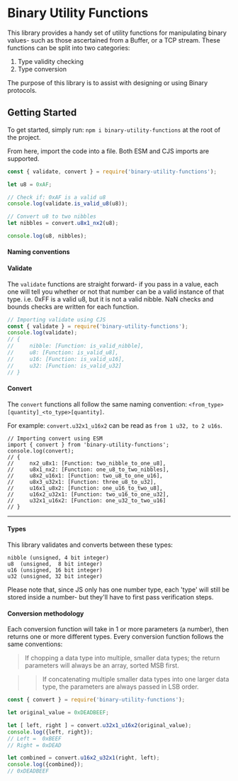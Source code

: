 # Binary Utility Functions
This library provides a handy set of utility functions for manipulating binary
values- such as those ascertained from a Buffer, or a TCP stream. These functions
can be split into two categories:
 1) Type validity checking
 2) Type conversion

The purpose of this library is to assist with designing or using Binary protocols.

## Getting Started
To get started,  simply run: `npm i binary-utility-functions` at the root of the
project.

From here, import the code into a file. Both ESM and CJS imports are supported.

```js
const { validate, convert } = require('binary-utility-functions');

let u8 = 0xAF;

// Check if: 0xAF is a valid u8
console.log(validate.is_valid_u8(u8));

// Convert u8 to two nibbles
let nibbles = convert.u8x1_nx2(u8);

console.log(u8, nibbles);
```


#### Naming conventions

#### Validate
The `validate` functions are straight forward- if you pass in a value, each one
will tell you whether or not that number can be a valid instance of that type.
i.e. 0xFF is a valid u8, but it is not a valid nibble. NaN checks and bounds
checks are written for each function.

```js
// Importing validate using CJS
const { validate } = require('binary-utility-functions');
console.log(validate);
// {
//     nibble: [Function: is_valid_nibble],
//     u8: [Function: is_valid_u8],
//     u16: [Function: is_valid_u16],
//     u32: [Function: is_valid_u32]
// }
```

#### Convert
The `convert` functions all follow the same naming convention:
`<from_type>[quantity]_<to_type>[quantity]`.

For example: `convert.u32x1_u16x2` can be read as `from 1 u32, to 2 u16s`.

```
// Importing convert using ESM
import { convert } from 'binary-utility-functions';
console.log(convert);
// {
//     nx2_u8x1: [Function: two_nibble_to_one_u8],
//     u8x1_nx2: [Function: one_u8_to_two_nibbles],
//     u8x2_u16x1: [Function: two_u8_to_one_u16],
//     u8x3_u32x1: [Function: three_u8_to_u32],
//     u16x1_u8x2: [Function: one_u16_to_two_u8],
//     u16x2_u32x1: [Function: two_u16_to_one_u32],
//     u32x1_u16x2: [Function: one_u32_to_two_u16]
// }
```

---

#### Types
This library validates and converts between these types:
```
nibble (unsigned, 4 bit integer)
u8  (unsigned,  8 bit integer)
u16 (unsigned, 16 bit integer)
u32 (unsigned, 32 bit integer)
```

Please note that, since JS only has one number type, each 'type' will still be
stored inside a number- but they'll have to first pass verification steps.

#### Conversion methodology
Each conversion function will take in 1 or more parameters (a number), then
returns one or more different types. Every conversion function follows the same
conventions:

> If chopping a data type into multiple, smaller data types; the return parameters
> will always be an array, sorted MSB first.

>> If concatenating multiple smaller data types into one larger data type, the
>> parameters are always passed in LSB order.


```js
const { convert } = require('binary-utility-functions');

let original_value = 0xDEADBEEF;

let [ left, right ] = convert.u32x1_u16x2(original_value);
console.log({left, right});
// Left =  0xBEEF
// Right = 0xDEAD

let combined = convert.u16x2_u32x1(right, left);
console.log({combined});
// 0xDEADBEEF
```
